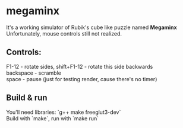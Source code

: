 megaminx
========
<p>It's a working simulator of Rubik's cube like puzzle named <b>Megaminx</b><br />
Unfortunately, mouse controls still not realized.</p>
<h2>Controls:</h2>
<p>F1-12 - rotate sides, shift+F1-12 - rotate this side backwards<br />
backspace - scramble<br />
space - pause (just for testing render, cause there's no timer)</p>
<h2>Build & run</h2>
You'll need libraries: `g++ make freeglut3-dev`<br />
Build with `make`, run with `make run`
